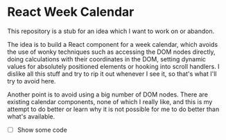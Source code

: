 # React Week Calendar

This repository is a stub for an idea which I want to work on or abandon.

The idea is to build a React component for a week calendar, which avoids the use of wonky techniques such as accessing the DOM nodes
directly, doing calculations with their coordinates in the DOM, setting dynamic values for absolutely positioned elements or hooking
into scroll handlers. I dislike all this stuff and try to rip it out whenever I see it, so that's what I'll try to avoid here.

Another point is to avoid using a big number of DOM nodes. There are existing calendar components, none of which I really like,
and this is my attempt to do better or learn why it is not possible for me to do better than what's available.

- [ ] Show some code
